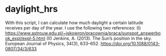 # daylight_hrs
With this script, I can calculate how much daylight a certain latitude receives per day of the year.
I use the following two references:
(I)  https://www.astrouw.edu.pl/~jskowron/pracownia/praca/sunspot_answerbook_expl/expl-5.html
(II) Jenkins, A. (2013). The Sun’s position in the sky. European Journal of Physics, 34(3), 633–652. https://doi.org/10.1088/0143-0807/34/3/633

